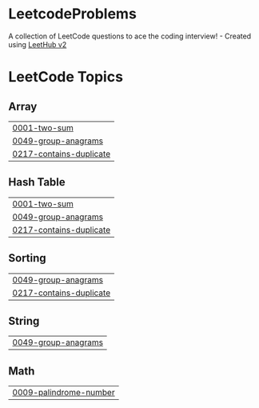 # LeetcodeProblems
A collection of LeetCode questions to ace the coding interview! - Created using [LeetHub v2](https://github.com/arunbhardwaj/LeetHub-2.0)

<!---LeetCode Topics Start-->
# LeetCode Topics
## Array
|  |
| ------- |
| [0001-two-sum](https://github.com/EliasSf73/LeetcodeProblems/tree/master/0001-two-sum) |
| [0049-group-anagrams](https://github.com/EliasSf73/LeetcodeProblems/tree/master/0049-group-anagrams) |
| [0217-contains-duplicate](https://github.com/EliasSf73/LeetcodeProblems/tree/master/0217-contains-duplicate) |
## Hash Table
|  |
| ------- |
| [0001-two-sum](https://github.com/EliasSf73/LeetcodeProblems/tree/master/0001-two-sum) |
| [0049-group-anagrams](https://github.com/EliasSf73/LeetcodeProblems/tree/master/0049-group-anagrams) |
| [0217-contains-duplicate](https://github.com/EliasSf73/LeetcodeProblems/tree/master/0217-contains-duplicate) |
## Sorting
|  |
| ------- |
| [0049-group-anagrams](https://github.com/EliasSf73/LeetcodeProblems/tree/master/0049-group-anagrams) |
| [0217-contains-duplicate](https://github.com/EliasSf73/LeetcodeProblems/tree/master/0217-contains-duplicate) |
## String
|  |
| ------- |
| [0049-group-anagrams](https://github.com/EliasSf73/LeetcodeProblems/tree/master/0049-group-anagrams) |
## Math
|  |
| ------- |
| [0009-palindrome-number](https://github.com/EliasSf73/LeetcodeProblems/tree/master/0009-palindrome-number) |
<!---LeetCode Topics End-->